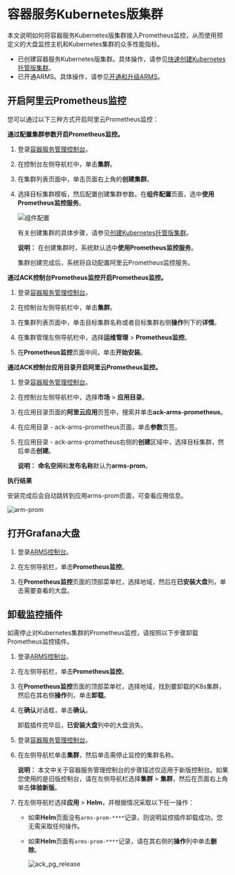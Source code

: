 # 容器服务Kubernetes版集群

本文说明如何将容器服务Kubernetes版集群接入Prometheus监控，从而使用预定义的大盘监控主机和Kubernetes集群的众多性能指标。

-   已创建容器服务Kubernetes版集群。具体操作，请参见[快速创建Kubernetes托管版集群](/intl.zh-CN/快速入门/基础入门/快速创建Kubernetes托管版集群.md)。
-   已开通ARMS。具体操作，请参见[开通和升级ARMS](/intl.zh-CN/快速入门/开通和升级ARMS.md)。

## 开启阿里云Prometheus监控

您可以通过以下三种方式开启阿里云Prometheus监控：

**通过配置集群参数开启Prometheus监控。**

1.  登录[容器服务管理控制台](https://cs.console.aliyun.com)。

2.  在控制台左侧导航栏中，单击**集群**。

3.  在集群列表页面中，单击页面右上角的**创建集群**。

4.  选择目标集群模板，然后配置创建集群参数。在**组件配置**页面，选中**使用Prometheus监控服务**。

    ![组件配置](https://static-aliyun-doc.oss-accelerate.aliyuncs.com/assets/img/zh-CN/5816545161/p248500.png)

    有关创建集群的具体步骤，请参见[创建Kubernetes托管版集群](/intl.zh-CN/Kubernetes集群用户指南/集群/创建集群/创建Kubernetes托管版集群.md)。

    **说明：** 在创建集群时，系统默认选中**使用Prometheus监控服务**。

    集群创建完成后，系统将自动配置阿里云Prometheus监控服务。


**通过ACK控制台Prometheus监控开启Prometheus监控。**

1.  登录[容器服务管理控制台](https://cs.console.aliyun.com)。

2.  在控制台左侧导航栏中，单击**集群**。

3.  在集群列表页面中，单击目标集群名称或者目标集群右侧**操作**列下的**详情**。

4.  在集群管理左侧导航栏中，选择**运维管理** \> **Prometheus监控**。

5.  在**Prometheus监控**页面中间，单击**开始安装**。


**通过ACK控制台应用目录开启阿里云Prometheus监控。**

1.  登录[容器服务管理控制台](https://cs.console.aliyun.com)。

2.  在控制台左侧导航栏中，选择**市场** \> **应用目录**。

3.  在应用目录页面的**阿里云应用**页签中，搜索并单击**ack-arms-prometheus**。

4.  在应用目录 - ack-arms-prometheus页面，单击**参数**页签。

5.  在应用目录 - ack-arms-prometheus右侧的**创建**区域中，选择目标集群，然后单击**创建**。

    **说明：** **命名空间**和**发布名称**默认为**arms-prom**。


**执行结果**

安装完成后会自动跳转到应用arms-prom页面，可查看应用信息。

![arm-prom](https://static-aliyun-doc.oss-accelerate.aliyuncs.com/assets/img/zh-CN/5816545161/p248613.png)

## 打开Grafana大盘

1.  登录[ARMS控制台](https://arms-ap-southeast-1.console.aliyun.com/#/home)。

2.  在左侧导航栏，单击**Prometheus监控**。

3.  在**Prometheus监控**页面的顶部菜单栏，选择地域，然后在**已安装大盘**列，单击需要查看的大盘。


## 卸载监控插件

如需停止对Kubernetes集群的Prometheus监控，请按照以下步骤卸载Prometheus监控插件。

1.  登录[ARMS控制台](https://arms-ap-southeast-1.console.aliyun.com/#/home)。

2.  在左侧导航栏，单击**Prometheus监控**。

3.  在**Prometheus监控**页面的顶部菜单栏，选择地域，找到要卸载的K8s集群，然后在其右侧**操作**列，单击**卸载**。

4.  在**确认**对话框，单击**确认**。

    卸载插件完毕后，**已安装大盘**列中的大盘消失。

5.  登录[容器服务管理控制台](https://cs.console.aliyun.com)。

6.  在左侧导航栏单击**集群**，然后单击需停止监控的集群名称。

    **说明：** 本文中关于容器服务管理控制台的步骤描述仅适用于新版控制台。如果您使用的是旧版控制台，请在左侧导航栏选择**集群** \> **集群**，然后在页面右上角单击**体验新版**。

7.  在左侧导航栏选择**应用** \> **Helm**，并根据情况采取以下任一操作：

    -   如果**Helm**页面没有`arms-prom-****`记录，则说明监控插件卸载成功，您无需采取任何操作。
    -   如果**Helm**页面有`arms-prom-****`记录，请在其右侧的**操作**列中单击**删除**。

        ![ack_pg_release](https://static-aliyun-doc.oss-accelerate.aliyuncs.com/assets/img/zh-CN/4616183161/p143010.png)


